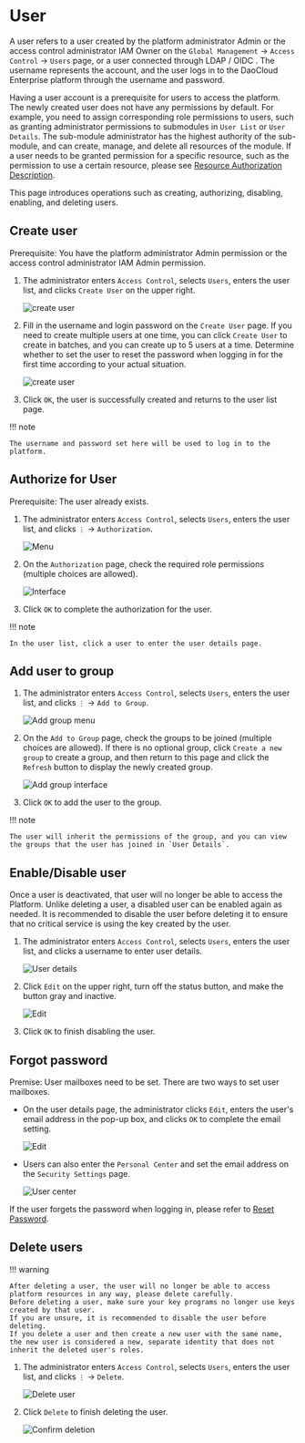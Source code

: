 # User

A user refers to a user created by the platform administrator Admin or the access control administrator IAM Owner on the `Global Management` -> `Access Control` -> `Users` page, or a user connected through LDAP / OIDC .
The username represents the account, and the user logs in to the DaoCloud Enterprise platform through the username and password.

Having a user account is a prerequisite for users to access the platform. The newly created user does not have any permissions by default. For example, you need to assign corresponding role permissions to users, such as granting administrator permissions to submodules in `User List` or `User Details`.
The sub-module administrator has the highest authority of the sub-module, and can create, manage, and delete all resources of the module.
If a user needs to be granted permission for a specific resource, such as the permission to use a certain resource, please see [Resource Authorization Description](#authorize-for-user).

This page introduces operations such as creating, authorizing, disabling, enabling, and deleting users.

## Create user

Prerequisite: You have the platform administrator Admin permission or the access control administrator IAM Admin permission.

1. The administrator enters `Access Control`, selects `Users`, enters the user list, and clicks `Create User` on the upper right.

    ![create user](https://docs.daocloud.io/daocloud-docs-images/docs/en/docs/ghippo/images/createuser01.png)

2. Fill in the username and login password on the `Create User` page. If you need to create
   multiple users at one time, you can click `Create User` to create in batches, and you can
   create up to 5 users at a time. Determine whether to set the user to reset the password
   when logging in for the first time according to your actual situation.

    ![create user](https://docs.daocloud.io/daocloud-docs-images/docs/en/docs/ghippo/images/createuser02.png)

3. Click `OK`, the user is successfully created and returns to the user list page.

!!! note

    The username and password set here will be used to log in to the platform.

## Authorize for User

Prerequisite: The user already exists.

1. The administrator enters `Access Control`, selects `Users`, enters the user list, and clicks `⋮` -> `Authorization`.

    ![Menu](../images/authorize01.png)

2. On the `Authorization` page, check the required role permissions (multiple choices are allowed).

    ![Interface](../images/authorize02.png)

3. Click `OK` to complete the authorization for the user.

!!! note

    In the user list, click a user to enter the user details page.

## Add user to group

1. The administrator enters `Access Control`, selects `Users`, enters the user list, and clicks `⋮` -> `Add to Group`.

    ![Add group menu](../images/joingroup01.png)

2. On the `Add to Group` page, check the groups to be joined (multiple choices are allowed). If there is no optional group, click `Create a new group` to create a group, and then return to this page and click the `Refresh` button to display the newly created group.

    ![Add group interface](../images/joingroup02.png)

3. Click `OK` to add the user to the group.

!!! note

    The user will inherit the permissions of the group, and you can view the groups that the user has joined in `User Details`.

## Enable/Disable user

Once a user is deactivated, that user will no longer be able to access the Platform. Unlike deleting a user, a disabled user can be enabled again as needed. It is recommended to disable the user before deleting it to ensure that no critical service is using the key created by the user.

1. The administrator enters `Access Control`, selects `Users`, enters the user list, and clicks a username to enter user details.

    ![User details](../images/createuser03.png)

2. Click `Edit` on the upper right, turn off the status button, and make the button gray and inactive.

    ![Edit](../images/enableuser01.png)

3. Click `OK` to finish disabling the user.

## Forgot password

Premise: User mailboxes need to be set. There are two ways to set user mailboxes.

- On the user details page, the administrator clicks `Edit`, enters the user's email address in the pop-up box, and clicks `OK` to complete the email setting.

    ![Edit](../images/enableuser02.png)

- Users can also enter the `Personal Center` and set the email address on the `Security Settings` page.

    ![User center](../images/mailbox.png)

If the user forgets the password when logging in, please refer to [Reset Password](../password.md).

## Delete users

!!! warning

    After deleting a user, the user will no longer be able to access platform resources in any way, please delete carefully.
    Before deleting a user, make sure your key programs no longer use keys created by that user.
    If you are unsure, it is recommended to disable the user before deleting.
    If you delete a user and then create a new user with the same name, the new user is considered a new, separate identity that does not inherit the deleted user's roles.

1. The administrator enters `Access Control`, selects `Users`, enters the user list, and clicks `⋮` -> `Delete`.

    ![Delete user](../images/deleteuser01.png)

2. Click `Delete` to finish deleting the user.

    ![Confirm deletion](../images/deleteuser02.png)
